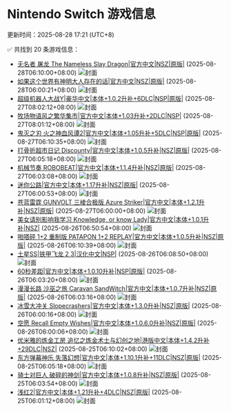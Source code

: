# Nintendo Switch 游戏信息
更新时间：2025-08-28 17:21 (UTC+8)

✅ 共找到 20 条游戏信息：

- [无名者 屠龙 The Nameless Slay Dragon|官方中文|NSZ|原版|](https://www.gamer520.com/98581.html) (2025-08-28T06:10:00+08:00)
  ![封面](https://shared.cdn.queniuqe.com/store_item_assets/steam/apps/2410170/capsule_616x353_schinese.jpg?t=1727337568)
- [如果这个世界有神明大人存在的话|官方中文|NSZ|原版|](https://www.gamer520.com/98579.html) (2025-08-28T06:00:21+08:00)
  ![封面](https://img-eshop.cdn.nintendo.net/i/c496c45e3b3fd2d811b7b94d9162afd3dd846c58538b97d6895404699873da60.jpg?w=1000)
- [超级机器人大战Y|豪华中文|本体+1.0.2升补+6DLC|NSP|原版|](https://www.gamer520.com/98520.html) (2025-08-27T08:02:12+08:00)
  ![封面](https://s1.imagehub.cc/images/2025/08/27/179527e2520aaad79e0c13cb7a0dced0.jpg)
- [牧场物语风之繁华集市|官方中文|本体+1.03升补+2DLC|NSP|](https://www.gamer520.com/98524.html) (2025-08-27T08:01:12+08:00)
  ![封面](https://s1.imagehub.cc/images/2025/08/27/c8e9de1443862bacc9a9a51f619ecadb.jpg)
- [鬼灭之刃 火之神血风谭2|官方中文|本体+1.05升补+5DLC|NSP|原版|](https://www.gamer520.com/97137.html) (2025-08-27T06:10:35+08:00)
  ![封面](https://assets.nintendo.com/image/upload/ar_16:9,c_lpad,w_1240/b_white/f_auto/q_auto/ncom/software/switch/70010000086956/d13ae5d926b6c7ad34769073b7d91012d6ed55f0082600ab334ab941c9340060)
- [打骨折超市日记 Discounty|官方中文|本体+1.0.5升补|NSZ|原版|](https://www.gamer520.com/98322.html) (2025-08-27T06:05:18+08:00)
  ![封面](https://shared.cdn.queniuqe.com/store_item_assets/steam/apps/2274620/a957008ad222a71765cec860eae048a2bb4d472c/capsule_616x353_schinese.jpg?t=1755530959)
- [机械节奏 ROBOBEAT|官方中文|本体+1.1.4升补|NSZ|原版|](https://www.gamer520.com/87981.html) (2025-08-27T06:03:08+08:00)
  ![封面](https://shared.cdn.queniuqe.com/store_item_assets/steam/apps/1456760/capsule_616x353.jpg?t=1715771287)
- [迷你公路|官方中文|本体+1.17升补|NSZ|原版|](https://www.gamer520.com/31137.html) (2025-08-27T06:00:53+08:00)
  ![封面](https://shared.cdn.queniuqe.com/store_item_assets/steam/apps/1127500/capsule_616x353.jpg?t=1667780984)
- [苍蓝雷霆 GUNVOLT 三棱合极版 Azure Striker|官方中文|本体+1.2.1升补|NSZ|原版|](https://www.gamer520.com/96643.html) (2025-08-27T06:00:00+08:00)
  ![封面](https://img-eshop.cdn.nintendo.net/i/99dd0cfcfdc8812f07524c8e659c86a05b7a355831635c344083423a3e0c73f2.jpg?w=1920)
- [美女请别影响我学习 Knowledge, or know Lady|官方中文|本体+1.0.1升补|NSZ|](https://www.gamer520.com/98170.html) (2025-08-26T06:50:54+08:00)
  ![封面](https://shared.cdn.queniuqe.com/store_item_assets/steam/apps/2786680/ss_9c43d28c19351a9c8f79935e32bd6e6ad7df526c.1920x1080.jpg?t=1711506982)
- [啪嗒砰 1+2 重制版 PATAPON 1+2 REPLAY|官方中文|本体+1.0.5升补|NSZ|原版|](https://www.gamer520.com/95863.html) (2025-08-26T06:10:39+08:00)
  ![封面](https://shared.cdn.queniuqe.com/store_item_assets/steam/apps/2383200/def6952730d17905e2f4c53544ed64c6ae956634/capsule_616x353.jpg?t=1751985194)
- [土星SS|铁甲飞龙 2 3|汉化中文|NSP|](https://www.gamer520.com/98459.html) (2025-08-26T06:08:50+08:00)
  ![封面](https://s1.imagehub.cc/images/2025/08/26/10203534dcc972dc4ed2b7d0538fd772.jpg)
- [60秒差距|官方中文|本体+1.0.10升补|NSP|原版|](https://www.gamer520.com/28899.html) (2025-08-26T06:03:20+08:00)
  ![封面](https://ig.freer.blog/2022/03/31/3f704cebda4cf.jpg)
- [漫漫长路 沙巫之旅 Caravan SandWitch|官方中文|本体+1.0.7升补|NSZ|原版|](https://www.gamer520.com/85579.html) (2025-08-26T06:03:16+08:00)
  ![封面](https://shared.cdn.queniuqe.com/store_item_assets/steam/apps/1582650/capsule_616x353.jpg?t=1726153679)
- [冰雪大冲关 Slopecrashers|官方中文|本体+1.3.0升补|NSZ|原版|](https://www.gamer520.com/97434.html) (2025-08-26T06:00:16+08:00)
  ![封面](https://assets.nintendo.com/image/upload/ar_16:9,c_lpad,w_1240/b_white/f_auto/q_auto/ncom/software/switch/70010000046841/858114a6637a1cfcc36228f67111911f9f4468dc4458e142ff290cc936cf8ef2)
- [空愿 Recall Empty Wishes|官方中文|本体+1.0.6.0升补|NSZ|原版|](https://www.gamer520.com/88446.html) (2025-08-26T06:00:06+08:00)
  ![封面](https://shared.cdn.queniuqe.com/store_item_assets/steam/apps/1683270/capsule_616x353.jpg?t=1739414119)
- [优米雅的炼金工房 追忆之炼金术士与幻创之地|港版中文|本体+1.4.2升补+29DLC|NSZ|](https://www.gamer520.com/90094.html) (2025-08-25T06:10:02+08:00)
  ![封面](https://shared.cdn.queniuqe.com/store_item_assets/steam/apps/3123410/aa2b9f3d92805cc9da327a120ed6e7fc8ee3ebfa/capsule_616x353_schinese.jpg?t=1742173227)
- [东方弹幕神乐 失落幻想|官方中文|本体+1.10.1升补+11DLC|NSZ|原版|](https://www.gamer520.com/81716.html) (2025-08-25T06:05:18+08:00)
  ![封面](https://shared.cdn.queniuqe.com/store_item_assets/steam/apps/2190220/capsule_616x353_schinese.jpg?t=1707395141)
- [骑士对巨人 破碎的神剑|官方中文|本体+1.0.8升补|NSZ|原版|](https://www.gamer520.com/65705.html) (2025-08-25T06:03:54+08:00)
  ![封面](https://ig.freer.blog/2023/10/06/0a9cddf16bc92.jpg)
- [浅红2|官方中文|本体+1.21升补+4DLC|NSZ|原版|](https://www.gamer520.com/41061.html) (2025-08-25T06:01:12+08:00)
  ![封面](https://shared.cdn.queniuqe.com/store_item_assets/steam/apps/1888350/capsule_616x353.jpg?t=1684415021)
